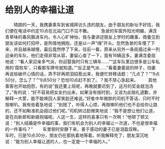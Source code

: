 # 给别人的幸福让道
　　晴朗的一天，我携妻乘车到省城拜访久违的朋友。由于朋友的新址不好找，我们便在电话中约定10点在北站门口不见不散。 
　　急驶的车窗外阳光明媚，满含青草味的春风飘进车内，令人心旷神怡，我与妻讲述朋友上学时的趣事，商量见到朋友该如何打招呼，是热情地拥抱，还是以一声“嗨”开头。忽然急驶的车慢了下来，并且越来越慢，最后竟然停了下来。往前一看，原来从另外一条街插过来一列迎亲的车队，他们走得非常从容，妻留心查了一下，竟有16辆这多。妻满含委屈地说：“看人家迎亲多气派，你迎娶我时只有三辆车……”“这车队里边很多是公车私用的‘腐败车’，只看那车牌号就知道。”“反正是气派……”看着妻委屈的样子，怕妻再说些破坏心情的话，弄不好再把泪招惹出来，我便忙转移话题：“几点了？”“9点50分，怎么了？”“9点50分？恐怕10点赶不到了。？我不禁心急起来。 
　　其他乘客也开始抱怨，有的说”我还要上班呢，再晚就要迟到了，这月的奖金就泡汤了。”有的说：“好不容易把女友约出来，如果没有按时到，又该为此赔礼道歉，并解释一大筐，能不能唤回人家笑脸还难说。”好隹中年微胖的司机不答话，只时不时按喇叭。我有些着急地说：“别按了，吵得人心烦，再按喇叭他们也不会给你让路的，还不如瞅准机会超过他们呢。”司机转过脸微笑地说：“我不是想让他们让道，是在向新郎和新娘祝福呢。人这一生，这样的喜事只有一次啊！”他顿了顿又说：“别人结婚是件幸福的事，我们有机会为别人的幸福让一次道，不也是很幸福的一件事吗？” 
　　车里顿时安静下来，善于感动的妻子已是泪盈双眸。 
　　下车时，已是10点30分，朋友仍在那执着地等着。听我解释完了，朋友深沉地说：“能为别人幸福让道的人，也一定是一个幸福的人。”
 
